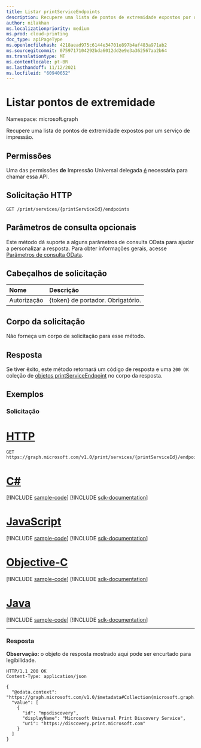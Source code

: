```yaml
---
title: Listar printServiceEndpoints
description: Recupere uma lista de pontos de extremidade expostos por um serviço de impressão.
author: nilakhan
ms.localizationpriority: medium
ms.prod: cloud-printing
doc_type: apiPageType
ms.openlocfilehash: 4218aead975c6144e34701e897b4af483a971ab2
ms.sourcegitcommit: 0759717104292bda6012dd2e9e3a362567aa2b64
ms.translationtype: MT
ms.contentlocale: pt-BR
ms.lasthandoff: 11/12/2021
ms.locfileid: "60940652"
---
```

# <a name="list-endpoints"></a>Listar pontos de extremidade
Namespace: microsoft.graph

Recupere uma lista de pontos de extremidade expostos por um serviço de impressão.

## <a name="permissions"></a>Permissões
Uma das permissões **de** Impressão Universal delegada [é](/graph/permissions-reference#universal-print-permissions) necessária para chamar essa API.

## <a name="http-request"></a>Solicitação HTTP

<!-- {
  "blockType": "ignored"
}
-->
``` http
GET /print/services/{printServiceId}/endpoints
```

## <a name="optional-query-parameters"></a>Parâmetros de consulta opcionais
Este método dá suporte a alguns parâmetros de consulta OData para ajudar a personalizar a resposta. Para obter informações gerais, acesse [Parâmetros de consulta OData](/graph/query-parameters).

## <a name="request-headers"></a>Cabeçalhos de solicitação
|Nome|Descrição|
|:---|:---|
|Autorização|{token} de portador. Obrigatório.|

## <a name="request-body"></a>Corpo da solicitação
Não forneça um corpo de solicitação para esse método.

## <a name="response"></a>Resposta

Se tiver êxito, este método retornará um código de resposta e uma `200 OK` coleção de [objetos printServiceEndpoint](../resources/printserviceendpoint.md) no corpo da resposta.

## <a name="examples"></a>Exemplos

### <a name="request"></a>Solicitação

# <a name="http"></a>[HTTP](#tab/http)
<!-- {
  "blockType": "request",
  "name": "list_printserviceendpoint"
}
-->
``` http
GET https://graph.microsoft.com/v1.0/print/services/{printServiceId}/endpoints
```
# <a name="c"></a>[C#](#tab/csharp)
[!INCLUDE [sample-code](../includes/snippets/csharp/list-printserviceendpoint-csharp-snippets.md)]
[!INCLUDE [sdk-documentation](../includes/snippets/snippets-sdk-documentation-link.md)]

# <a name="javascript"></a>[JavaScript](#tab/javascript)
[!INCLUDE [sample-code](../includes/snippets/javascript/list-printserviceendpoint-javascript-snippets.md)]
[!INCLUDE [sdk-documentation](../includes/snippets/snippets-sdk-documentation-link.md)]

# <a name="objective-c"></a>[Objective-C](#tab/objc)
[!INCLUDE [sample-code](../includes/snippets/objc/list-printserviceendpoint-objc-snippets.md)]
[!INCLUDE [sdk-documentation](../includes/snippets/snippets-sdk-documentation-link.md)]

# <a name="java"></a>[Java](#tab/java)
[!INCLUDE [sample-code](../includes/snippets/java/list-printserviceendpoint-java-snippets.md)]
[!INCLUDE [sdk-documentation](../includes/snippets/snippets-sdk-documentation-link.md)]

---



### <a name="response"></a>Resposta
**Observação:** o objeto de resposta mostrado aqui pode ser encurtado para legibilidade.
<!-- {
  "blockType": "response",
  "truncated": true,
  "@odata.type": "Collection(microsoft.graph.printServiceEndpoint)"
}
-->
``` http
HTTP/1.1 200 OK
Content-Type: application/json

{
  "@odata.context": "https://graph.microsoft.com/v1.0/$metadata#Collection(microsoft.graph.printServiceEndpoint)",
  "value": [
    {
      "id": "mpsdiscovery",
      "displayName": "Microsoft Universal Print Discovery Service",
      "uri": "https://discovery.print.microsoft.com"
    }
  ]
}
```

